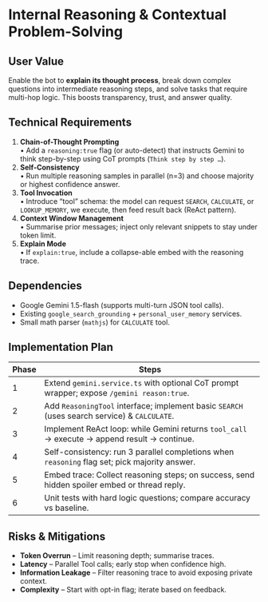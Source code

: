 # Internal Reasoning & Contextual Problem-Solving

## User Value
Enable the bot to **explain its thought process**, break down complex questions into intermediate reasoning steps, and solve tasks that require multi-hop logic. This boosts transparency, trust, and answer quality.

## Technical Requirements
1. **Chain-of-Thought Prompting**  
   • Add a `reasoning:true` flag (or auto-detect) that instructs Gemini to think step-by-step using CoT prompts (`Think step by step …`).
2. **Self-Consistency**  
   • Run multiple reasoning samples in parallel (n=3) and choose majority or highest confidence answer.
3. **Tool Invocation**  
   • Introduce “tool” schema: the model can request `SEARCH`, `CALCULATE`, or `LOOKUP_MEMORY`, we execute, then feed result back (ReAct pattern).
4. **Context Window Management**  
   • Summarise prior messages; inject only relevant snippets to stay under token limit.
5. **Explain Mode**  
   • If `explain:true`, include a collapse-able embed with the reasoning trace.

## Dependencies
* Google Gemini 1.5-flash (supports multi-turn JSON tool calls).  
* Existing `google_search_grounding` + `personal_user_memory` services.  
* Small math parser (`mathjs`) for `CALCULATE` tool.

## Implementation Plan
| Phase | Steps |
|-------|-------|
| 1 |Extend `gemini.service.ts` with optional CoT prompt wrapper; expose `/gemini reason:true`. |
| 2 |Add `ReasoningTool` interface; implement basic `SEARCH` (uses search service) & `CALCULATE`. |
| 3 |Implement ReAct loop: while Gemini returns `tool_call` → execute → append result → continue. |
| 4 |Self-consistency: run 3 parallel completions when `reasoning` flag set; pick majority answer. |
| 5 |Embed trace: Collect reasoning steps; on success, send hidden spoiler embed or thread reply. |
| 6 |Unit tests with hard logic questions; compare accuracy vs baseline. |

## Risks & Mitigations
* **Token Overrun** – Limit reasoning depth; summarise traces.
* **Latency** – Parallel Tool calls; early stop when confidence high.
* **Information Leakage** – Filter reasoning trace to avoid exposing private context.
* **Complexity** – Start with opt-in flag; iterate based on feedback.
